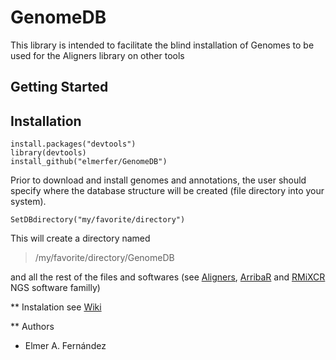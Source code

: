# GenomeDB
This library is intended to facilitate the blind installation of Genomes to be used for the Aligners library on other tools


## Getting Started


## Installation
```
install.packages("devtools")
library(devtools)
install_github("elmerfer/GenomeDB")
```
Prior to download and install genomes and annotations, the user should specify where the database structure will be created (file directory into your system).
```
SetDBdirectory("my/favorite/directory")
```
This will create a directory named 

>/my/favorite/directory/GenomeDB

and all the rest of the files and softwares (see [Aligners](https://github.com/elmerfer/Aligners), [ArribaR](https://github.com/elmerfer/ArribaR) and [RMiXCR](https://github.com/elmerfer/RMiXCR) NGS software familly)

** Instalation
see [Wiki](https://github.com/elmerfer/GenomeDB/wiki)

** Authors
* Elmer A. Fernández
